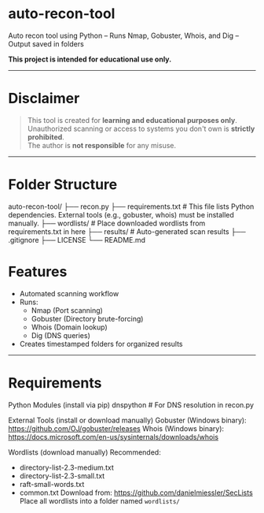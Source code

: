 # auto-recon-tool
Auto recon tool using Python – Runs Nmap, Gobuster, Whois, and Dig – Output saved in folders

**This project is intended for educational use only.**

---

# Disclaimer

> This tool is created for **learning and educational purposes only**.  
> Unauthorized scanning or access to systems you don't own is **strictly prohibited**.  
> The author is **not responsible** for any misuse.

---

# Folder Structure

auto-recon-tool/
├── recon.py
├── requirements.txt     # This file lists Python dependencies. External tools (e.g., gobuster, whois) must be installed manually.
├── wordlists/           # Place downloaded wordlists from requirements.txt in here
├── results/             # Auto-generated scan results
├── .gitignore
├── LICENSE
└── README.md

# Features

- Automated scanning workflow
- Runs:
  - Nmap (Port scanning)
  - Gobuster (Directory brute-forcing)
  - Whois (Domain lookup)
  - Dig (DNS queries)
- Creates timestamped folders for organized results

---

# Requirements

Python Modules (install via pip) 
dnspython       # For DNS resolution in recon.py

External Tools (install or download manually)
Gobuster (Windows binary): https://github.com/OJ/gobuster/releases
Whois (Windows binary): https://docs.microsoft.com/en-us/sysinternals/downloads/whois

Wordlists (download manually)
Recommended:
- directory-list-2.3-medium.txt
- directory-list-2.3-small.txt
- raft-small-words.txt
- common.txt
Download from: https://github.com/danielmiessler/SecLists
Place all wordlists into a folder named `wordlists/`

